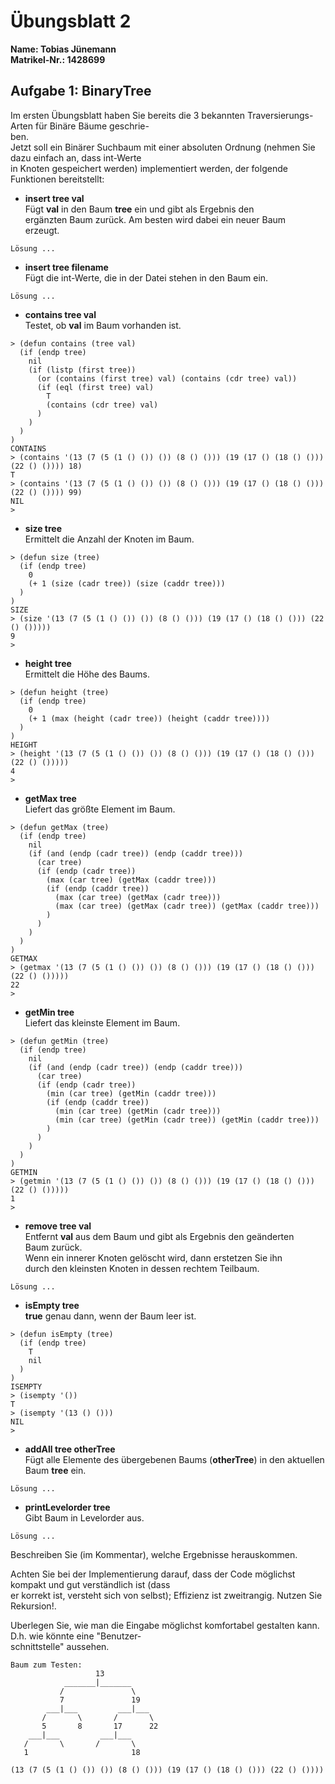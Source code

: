 # Übungsblatt 2

**Name:			Tobias Jünemann**  
**Matrikel-Nr.:	1428699**  


## Aufgabe 1: BinaryTree

Im ersten Übungsblatt haben Sie bereits die 3 bekannten Traversierungs-Arten für Binäre Bäume geschrie-  
ben.  
Jetzt soll ein Binärer Suchbaum mit einer absoluten Ordnung (nehmen Sie dazu einfach an, dass int-Werte  
in Knoten gespeichert werden) implementiert werden, der folgende Funktionen bereitstellt:

- **insert tree val**  
Fügt **val** in den Baum **tree** ein und gibt als Ergebnis den  
ergänzten Baum zurück. Am besten wird dabei ein neuer Baum  
erzeugt.

```
Lösung ...
```

- **insert tree filename**  
Fügt die int-Werte, die in der Datei stehen in den Baum ein.

```
Lösung ...
```

- **contains tree val**  
Testet, ob **val** im Baum vorhanden ist.

```
> (defun contains (tree val)
  (if (endp tree)
    nil
    (if (listp (first tree))
      (or (contains (first tree) val) (contains (cdr tree) val))
      (if (eql (first tree) val)
        T
        (contains (cdr tree) val)
      )
    )
  )
)
CONTAINS
> (contains '(13 (7 (5 (1 () ()) ()) (8 () ())) (19 (17 () (18 () ())) (22 () ()))) 18)
T
> (contains '(13 (7 (5 (1 () ()) ()) (8 () ())) (19 (17 () (18 () ())) (22 () ()))) 99)
NIL
>
```

- **size tree**  
Ermittelt die Anzahl der Knoten im Baum.

```
> (defun size (tree)
  (if (endp tree)
    0
    (+ 1 (size (cadr tree)) (size (caddr tree)))
  )
)
SIZE
> (size '(13 (7 (5 (1 () ()) ()) (8 () ())) (19 (17 () (18 () ())) (22 () ()))))
9
>
```

- **height tree**  
Ermittelt die Höhe des Baums.

```
> (defun height (tree)
  (if (endp tree)
    0
    (+ 1 (max (height (cadr tree)) (height (caddr tree))))
  )
)
HEIGHT
> (height '(13 (7 (5 (1 () ()) ()) (8 () ())) (19 (17 () (18 () ())) (22 () ()))))
4
>
```

- **getMax tree**  
Liefert das größte Element im Baum.

```
> (defun getMax (tree)
  (if (endp tree)
    nil
    (if (and (endp (cadr tree)) (endp (caddr tree)))
      (car tree)
      (if (endp (cadr tree))
        (max (car tree) (getMax (caddr tree)))
        (if (endp (caddr tree))
          (max (car tree) (getMax (cadr tree)))
          (max (car tree) (getMax (cadr tree)) (getMax (caddr tree)))
        )
      )
    )
  )
)
GETMAX
> (getmax '(13 (7 (5 (1 () ()) ()) (8 () ())) (19 (17 () (18 () ())) (22 () ()))))
22
>
```

- **getMin tree**  
Liefert das kleinste Element im Baum.

```
> (defun getMin (tree)
  (if (endp tree)
    nil
    (if (and (endp (cadr tree)) (endp (caddr tree)))
      (car tree)
      (if (endp (cadr tree))
        (min (car tree) (getMin (caddr tree)))
        (if (endp (caddr tree))
          (min (car tree) (getMin (cadr tree)))
          (min (car tree) (getMin (cadr tree)) (getMin (caddr tree)))
        )
      )
    )
  )
)
GETMIN
> (getmin '(13 (7 (5 (1 () ()) ()) (8 () ())) (19 (17 () (18 () ())) (22 () ()))))
1
>
```

- **remove tree val**  
Entfernt **val** aus dem Baum und gibt als Ergebnis den geänderten  
Baum zurück.  
Wenn ein innerer Knoten gelöscht wird, dann erstetzen Sie ihn  
durch den kleinsten Knoten in dessen rechtem Teilbaum.

```
Lösung ...
```

- **isEmpty tree**  
**true** genau dann, wenn der Baum leer ist.

```
> (defun isEmpty (tree)
  (if (endp tree)
    T
    nil
  )
)
ISEMPTY
> (isempty '())
T
> (isempty '(13 () ()))
NIL
>
```

- **addAll tree otherTree**  
Fügt alle Elemente des übergebenen Baums (**otherTree**) in
den aktuellen Baum **tree** ein.

```
Lösung ...
```

- **printLevelorder tree**  
Gibt Baum in Levelorder aus.

```
Lösung ...
```

Beschreiben Sie (im Kommentar), welche Ergebnisse herauskommen.  

Achten Sie bei der Implementierung darauf, dass der Code möglichst kompakt und gut verständlich ist (dass  
er korrekt ist, versteht sich von selbst); Effizienz ist zweitrangig. Nutzen Sie Rekursion!.  

Uberlegen Sie, wie man die Eingabe möglichst komfortabel gestalten kann. D.h. wie könnte eine "Benutzer-  
schnittstelle" aussehen.  
  
  
```
Baum zum Testen:
                   13
            _______|_______
           /               \
           7               19
        ___|___         ___|___
       /       \       /       \
       5       8       17      22
    ___|___         ___|___
   /       \       /       \
   1                       18

(13 (7 (5 (1 () ()) ()) (8 () ())) (19 (17 () (18 () ())) (22 () ())))
```